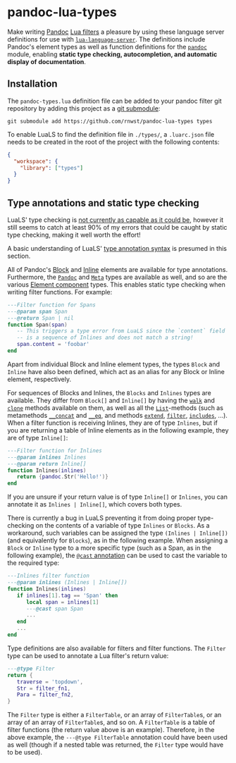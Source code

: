 # pandoc-lua-types

Make writing [Pandoc](https://pandoc.org/) [Lua filters](https://pandoc.org/lua-filters.html) a pleasure by using these language server definitions for use with [`lua-language-server`](https://github.com/LuaLS/lua-language-server).
The definitions include Pandoc's element types as well as function definitions for the [`pandoc`](https://pandoc.org/lua-filters.html#module-pandoc) module, enabling **static type checking, autocompletion, and automatic display of documentation**.

## Installation

The `pandoc-types.lua` definition file can be added to your pandoc filter git repository by adding this project as a [git submodule](https://git-scm.com/book/en/v2/Git-Tools-Submodules):
```console
git submodule add https://github.com/rnwst/pandoc-lua-types types
```
To enable LuaLS to find the definition file in `./types/`, a `.luarc.json` file needs to be created in the root of the project with the following contents:
```json
{
  "workspace": {
    "library": ["types"]
  }
}
```

## Type annotations and static type checking

LuaLS' type checking is [not currently as capable as it could be](https://github.com/LuaLS/lua-language-server/issues/3101), however it still seems to catch at least 90% of my errors that could be caught by static type checking, making it well worth the effort!

A basic understanding of LuaLS' [type annotation syntax](https://luals.github.io/wiki/annotations/) is presumed in this section.

All of Pandoc's [Block](https://pandoc.org/lua-filters.html#type-block) and [Inline](https://pandoc.org/lua-filters.html#type-inline) elements are available for type annotations. Furthermore, the [`Pandoc`](https://pandoc.org/lua-filters.html#type-pandoc) and [`Meta`](https://pandoc.org/lua-filters.html#type-meta) types are available as well, and so are the various [Element component](https://pandoc.org/lua-filters.html#element-components) types. This enables static type checking when writing filter functions. For example:
```Lua
---Filter function for Spans
---@param span Span
---@return Span | nil
function Span(span)
   -- This triggers a type error from LuaLS since the `content` field
   -- is a sequence of Inlines and does not match a string!
   span.content = 'foobar'
end
```
Apart from individual Block and Inline element types, the types `Block` and `Inline` have also been defined, which act as an alias for any Block or Inline element, respectively.

For sequences of Blocks and Inlines, the `Blocks` and `Inlines` types are available. They differ from `Block[]` and `Inline[]` by having the [`walk`](https://pandoc.org/lua-filters.html#type-blocks:walk) and [`clone`](https://pandoc.org/lua-filters.html#clone) methods available on them, as well as all the [`List`](https://pandoc.org/lua-filters.html#module-pandoc.list)-methods (such as metamethods [`__concat`](https://pandoc.org/lua-filters.html#pandoc.list:__concat) and [`__eq`](https://pandoc.org/lua-filters.html#pandoc.list:__eq), and methods [`extend`](https://pandoc.org/lua-filters.html#pandoc.list:extend), [`filter`](https://pandoc.org/lua-filters.html#pandoc.list:filter), [`includes`](https://pandoc.org/lua-filters.html#pandoc.list:includes), ...). When a filter function is receiving Inlines, they are of type `Inlines`, but if you are returning a table of Inline elements as in the following example, they are of type `Inline[]`:
```Lua
---Filter function for Inlines
---@param inlines Inlines
---@param return Inline[]
function Inlines(inlines)
   return {pandoc.Str('Hello!')}
end
```
If you are unsure if your return value is of type `Inline[]` or `Inlines`, you can annotate it as `Inlines | Inline[]`, which covers both types.

There is currently a bug in LuaLS preventing it from doing proper type-checking on the contents of a variable of type `Inlines` or `Blocks`. As a workaround, such variables can be assigned the type `(Inlines | Inline[])` (and equivalently for `Blocks`), as in the following example. When assigning a `Block` or `Inline` type to a more specific type (such as a Span, as in the following example), the [`@cast` annotation](https://luals.github.io/wiki/annotations/#cast) can be used to cast the variable to the required type:
```Lua
---Inlines filter function
---@param inlines (Inlines | Inline[])
function Inlines(inlines)
   if inlines[1].tag == 'Span' then
      local span = inlines[1]
      ---@cast span Span
      ...
   end
   ...
end
```

Type definitions are also available for filters and filter functions. The `Filter` type can be used to annotate a Lua filter's return value:
```Lua
---@type Filter
return {
   traverse = 'topdown',
   Str = filter_fn1,
   Para = filter_fn2,
}
```
The `Filter` type is either a `FilterTable`, or an array of `FilterTable`s, or an array of an array of `FilterTable`s, and so on. A `FilterTable` is a table of filter functions (the return value above is an example). Therefore, in the above example, the `---@type FilterTable` annotation could have been used as well (though if a nested table was returned, the `Filter` type would have to be used).
